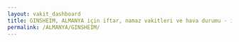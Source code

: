 ```yaml
---
layout: vakit_dashboard
title: GINSHEIM, ALMANYA için iftar, namaz vakitleri ve hava durumu - ilçe/eyalet seç
permalink: /ALMANYA/GINSHEIM/
---
```


<script type="text/javascript">
  var GLOBAL_COUNTRY = 'ALMANYA';
  var GLOBAL_CITY = 'GINSHEIM';
  var GLOBAL_STATE = '';
  var lat = 72;
  var lon = 21;
</script>
